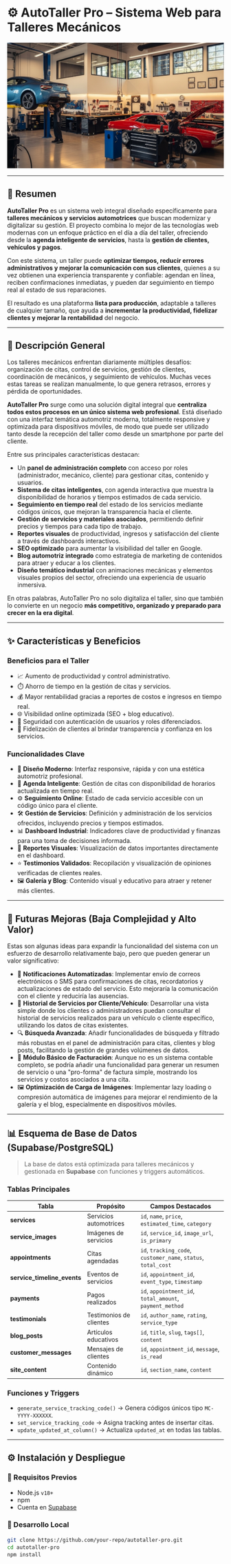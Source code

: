 # ⚙️ AutoTaller Pro – Sistema Web para Talleres Mecánicos

![AutoTaller Pro Banner](public/images/placeholders/blog_placeholder.jpg)

---

## 🚀 Resumen
**AutoTaller Pro** es un sistema web integral diseñado específicamente para **talleres mecánicos y servicios automotrices** que buscan modernizar y digitalizar su gestión.
El proyecto combina lo mejor de las tecnologías web modernas con un enfoque práctico en el día a día del taller, ofreciendo desde la **agenda inteligente de servicios**, hasta la **gestión de clientes, vehículos y pagos**.

Con este sistema, un taller puede **optimizar tiempos, reducir errores administrativos y mejorar la comunicación con sus clientes**, quienes a su vez obtienen una experiencia transparente y confiable: agendan en línea, reciben confirmaciones inmediatas, y pueden dar seguimiento en tiempo real al estado de sus reparaciones.

El resultado es una plataforma **lista para producción**, adaptable a talleres de cualquier tamaño, que ayuda a **incrementar la productividad, fidelizar clientes y mejorar la rentabilidad** del negocio.

---

## 📖 Descripción General
Los talleres mecánicos enfrentan diariamente múltiples desafíos: organización de citas, control de servicios, gestión de clientes, coordinación de mecánicos, y seguimiento de vehículos. Muchas veces estas tareas se realizan manualmente, lo que genera retrasos, errores y pérdida de oportunidades.

**AutoTaller Pro** surge como una solución digital integral que **centraliza todos estos procesos en un único sistema web profesional**. Está diseñado con una interfaz temática automotriz moderna, totalmente responsive y optimizada para dispositivos móviles, de modo que puede ser utilizado tanto desde la recepción del taller como desde un smartphone por parte del cliente.

Entre sus principales características destacan:
- Un **panel de administración completo** con acceso por roles (administrador, mecánico, cliente) para gestionar citas, contenido y usuarios.
- **Sistema de citas inteligentes**, con agenda interactiva que muestra la disponibilidad de horarios y tiempos estimados de cada servicio.
- **Seguimiento en tiempo real** del estado de los servicios mediante códigos únicos, que mejoran la transparencia hacia el cliente.
- **Gestión de servicios y materiales asociados**, permitiendo definir precios y tiempos para cada tipo de trabajo.
- **Reportes visuales** de productividad, ingresos y satisfacción del cliente a través de dashboards interactivos.
- **SEO optimizado** para aumentar la visibilidad del taller en Google.
- **Blog automotriz integrado** como estrategia de marketing de contenidos para atraer y educar a los clientes.
- **Diseño temático industrial** con animaciones mecánicas y elementos visuales propios del sector, ofreciendo una experiencia de usuario inmersiva.

En otras palabras, AutoTaller Pro no solo digitaliza el taller, sino que también lo convierte en un negocio **más competitivo, organizado y preparado para crecer en la era digital**.

---

## ✨ Características y Beneficios

### Beneficios para el Taller
- 📈 Aumento de productividad y control administrativo.
- ⏱️ Ahorro de tiempo en la gestión de citas y servicios.
- 💰 Mayor rentabilidad gracias a reportes de costos e ingresos en tiempo real.
- 🌐 Visibilidad online optimizada (SEO + blog educativo).
- 🔐 Seguridad con autenticación de usuarios y roles diferenciados.
- 🤝 Fidelización de clientes al brindar transparencia y confianza en los servicios.

### Funcionalidades Clave
- 🎨 **Diseño Moderno**: Interfaz responsive, rápida y con una estética automotriz profesional.
- 📅 **Agenda Inteligente**: Gestión de citas con disponibilidad de horarios actualizada en tiempo real.
- ⚙️ **Seguimiento Online**: Estado de cada servicio accesible con un código único para el cliente.
- 🛠️ **Gestión de Servicios**: Definición y administración de los servicios ofrecidos, incluyendo precios y tiempos estimados.
- 📊 **Dashboard Industrial**: Indicadores clave de productividad y finanzas para una toma de decisiones informada.
- 📑 **Reportes Visuales**: Visualización de datos importantes directamente en el dashboard.
- ⭐ **Testimonios Validados**: Recopilación y visualización de opiniones verificadas de clientes reales.
- 🖼️ **Galería y Blog**: Contenido visual y educativo para atraer y retener más clientes.

---

## 🚀 Futuras Mejoras (Baja Complejidad y Alto Valor)

Estas son algunas ideas para expandir la funcionalidad del sistema con un esfuerzo de desarrollo relativamente bajo, pero que pueden generar un valor significativo:

- 📧 **Notificaciones Automatizadas**: Implementar envío de correos electrónicos o SMS para confirmaciones de citas, recordatorios y actualizaciones de estado del servicio. Esto mejoraría la comunicación con el cliente y reduciría las ausencias.
- 📜 **Historial de Servicios por Cliente/Vehículo**: Desarrollar una vista simple donde los clientes o administradores puedan consultar el historial de servicios realizados para un vehículo o cliente específico, utilizando los datos de citas existentes.
- 🔍 **Búsqueda Avanzada**: Añadir funcionalidades de búsqueda y filtrado más robustas en el panel de administración para citas, clientes y blog posts, facilitando la gestión de grandes volúmenes de datos.
- 📝 **Módulo Básico de Facturación**: Aunque no es un sistema contable completo, se podría añadir una funcionalidad para generar un resumen de servicio o una "pro-forma" de factura simple, mostrando los servicios y costos asociados a una cita.
- 🖼️ **Optimización de Carga de Imágenes**: Implementar lazy loading o compresión automática de imágenes para mejorar el rendimiento de la galería y el blog, especialmente en dispositivos móviles.

---

## 📊 Esquema de Base de Datos (Supabase/PostgreSQL)

> La base de datos está optimizada para talleres mecánicos y gestionada en **Supabase** con funciones y triggers automáticos.

### Tablas Principales
| Tabla | Propósito | Campos Destacados |
|-------|-----------|------------------|
| **services** | Servicios automotrices | `id`, `name`, `price`, `estimated_time`, `category` |
| **service_images** | Imágenes de servicios | `id`, `service_id`, `image_url`, `is_primary` |
| **appointments** | Citas agendadas | `id`, `tracking_code`, `customer_name`, `status`, `total_cost` |
| **service_timeline_events** | Eventos de servicios | `id`, `appointment_id`, `event_type`, `timestamp` |
| **payments** | Pagos realizados | `id`, `appointment_id`, `total_amount`, `payment_method` |
| **testimonials** | Testimonios de clientes | `id`, `author_name`, `rating`, `service_type` |
| **blog_posts** | Artículos educativos | `id`, `title`, `slug`, `tags[]`, `content` |
| **customer_messages** | Mensajes de clientes | `id`, `appointment_id`, `message`, `is_read` |
| **site_content** | Contenido dinámico | `id`, `section_name`, `content` |

### Funciones y Triggers
- `generate_service_tracking_code()` → Genera códigos únicos tipo `MC-YYYY-XXXXXX`.
- `set_service_tracking_code` → Asigna tracking antes de insertar citas.
- `update_updated_at_column()` → Actualiza `updated_at` en todas las tablas.

---


## ⚙️ Instalación y Despliegue

### 🔽 Requisitos Previos
- Node.js `v18+`
- npm
- Cuenta en [Supabase](https://supabase.com/)

### 🚧 Desarrollo Local
```bash
git clone https://github.com/your-repo/autotaller-pro.git
cd autotaller-pro
npm install
```